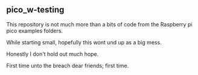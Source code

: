 ## pico_w-testing

This repository is not much more than a bits of code from the Raspberry pi pico examples folders.

While starting small, hopefully this wont und up as a big mess.

Honestly I don't hold out much hope.

First time unto the breach dear friends; first time.